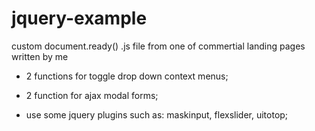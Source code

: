 # jquery-example

custom document.ready() .js file from one of commertial landing pages written by me

- 2 functions for toggle drop down context menus;

- 2 function for ajax modal forms;

- use some jquery plugins such as: maskinput, flexslider, uitotop;
